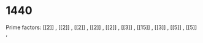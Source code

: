 # 1440

Prime factors: [[2]] , [[2]] , [[2]] , [[2]] , [[2]] , [[3]] , [[15]] , [[3]] , [[5]] , [[5]] , 